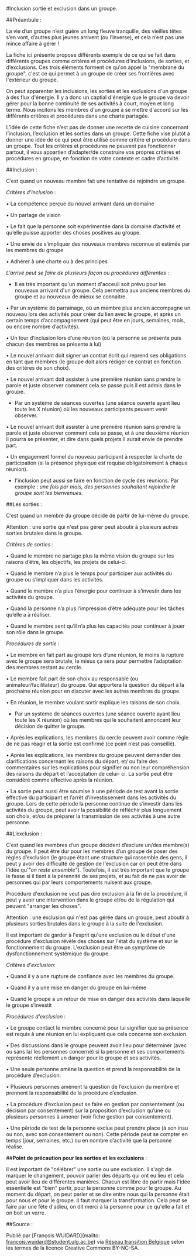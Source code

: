 #Inclusion sortie et exclusion dans un groupe. 

##Préambule : 

La vie d’un groupe n’est guère un long fleuve tranquille, des vieilles têtes s’en vont, d’autres plus jeunes arrivent (ou l’inverse), et cela n’est pas une mince affaire à gérer ! 

La fiche ici présente propose différents exemple de ce qui se fait dans différents groupes comme critères et procédures d’inclusions, de sorties, et d’exclusions. Ces trois éléments forment ce qu'on appel la "membrane du groupe", c'est ce qui permet à un groupe de créer ses frontières avec l'extérieur du groupe. 

On peut apparenter les inclusions, les sorties et les exclusions d'un groupe à des flux d'énergie. Il y a donc un captial d'énergie que le groupe va devoir gérer pour la bonne continuité de ses activités à court, moyen et long terme. Nous incitons les membres d'un groupe à se mettre d'accord sur les différents critères et procédures dans une charte partagée.

L’idée de cette fiche n’est pas de donner une recette de cuisine concernant l’inclusion, l’exclusion et les sorties dans un groupe. Cette fiche vise plutôt à donner une idée de ce qui peut être utilisé comme critère et procédure dans un groupe. Tout les critères et procédures ne peuvent  pas fonctionner partout, il vous appartien d’adapter/de construire vos propres critères et procédures en groupe, en fonction de votre contexte et cadre d’activité. 

##Inclusion : 

C’est quand un nouveau membre fait une tentative de rejoindre un groupe. 

*Critères d’inclusion* : 

•	La compétence perçue du nouvel arrivant dans un domaine

•	Un partage de vision 

•	Le fait que la personne soit expérimentée dans la domaine d’activité et qu’elle puisse apporter des choses positives au groupe. 

•	Une envie de s’impliquer des nouveaux membres reconnue et estimée par les membres du groupe

•	Adhérer à une charte ou à des principes

*L’arrivé peut se faire de plusieurs façon ou procédures différentes* : 

* Il es très important qu'un moment d'acceuil soit prévu pour les nouveaux arrivant d'un groupe. Cela permettra aux anciens membres du groupe et au nouveaux de mieux se connaitre. 

•	Par un système de parrainage, où un membre plus ancien accompagne un nouveau lors des activités pour créer du lien avec le groupe, et après un certain temps d’accompagnement (qui peut être en jours, semaines, mois, ou encore nombre d’activités). 

•	Un tour d’inclusion lors d’une réunion (où la personne se présente puis chacun des membres se présente à lui)

•	Le nouvel arrivant doit signer un contrat écrit qui reprend ses obligations en tant que membres (le groupe doit alors rédiger ce contrat en fonction des critères de son choix). 

•	Le nouvel arrivant doit assister à une première réunion sans prendre la parole et juste observer comment cela se passe puis il est admis dans le groupe. 

* Par un système de séances ouvertes (une séance ouverte ayant lieu toute les X réunion) où les nouveaux participants peuvent venir observer. 

•	Le nouvel arrivant doit assister à une première réunion sans prendre la parole et juste observer comment cela se passe, et à une deuxième réunion il pourra se présenter, et dire dans quels projets il aurait envie de prendre part. 

•	Un engagement formel du nouveau participant à respecter la charte de participation (si la présence physique est requise obligatoirement à chaque réunion). 

* l'inclusion peut aussi se faire en fonction de cycle des réunions. Par exemple : *une fois par mois, des personnes souhaitant rejoindre le groupe sont les bienvenues.* 

##Les sorties : 

C’est quand un membre du groupe décide de partir de lui-même du groupe. 

Attention : une sortie qui n'est pas gérer peut aboutir à plusieurs autres sorties brutales dans le groupe. 

*Critères de sorties* : 

•	Quand le membre ne partage plus la même vision du groupe sur les raisons d’être, les objectifs, les projets de celui-ci. 

•	Quand le membre n’a plus le temps pour participer aux activités du groupe ou s’impliquer dans les activités. 

•	Quand le membre n’a plus l’énergie pour continuer à s’investir dans les activités du groupe. 

•	Quand la personne n’a plus l’impression d’être adéquate pour les tâches qu’elle a à réaliser. 

•	Quand le membre sent qu’il n’a plus les capacités pour continuer à jouer son rôle dans le groupe. 

*Procédures de sortie* : 

•	Le membre en fait part au groupe lors d’une réunion, le moins la rupture avec le groupe sera brutale, le mieux ça sera pour permettre l’adaptation des membres restant au cercle.

•	Le membre fait part de son choix au responsable (ou animateur/facilitateur) du groupe. Qui apportera la question du départ à la prochaine réunion pour en discuter avec les autres membres du groupe. 

•	En réunion, le membre voulant sortir explique les raisons de son choix.

* Par un système de séances ouvertes (une séance ouverte ayant lieu toute les X réunion) où les membres qui le souhaitent annoncent leur décision de quitter le groupe. 

•	Après les explications, les membres du cercle peuvent avoir comme règle de ne pas réagir et la sortie est confirmé (ce point n’est pas conseillé). 

•	Après les explications, les membres du groupe peuvent demander des clarifications concernant les raisons du départ, et/ ou faire des commentaires sur les explications pour signifier ou non leur compréhension des raisons du départ et l’acceptation de celui- ci. La sortie peut être considéré comme effective après la réunion. 

•	La sortie peut aussi être soumise à une période de test avant la sortie effective du participant et l’arrêt d’investissement dans les activités du groupe. Lors de cette période la personne continue de s’investir dans les activités du groupe, peut avoir la possibilité de réfléchir plus longuement son choix, et/ou de préparer la transmission de ses activités à une autre personne. 

##L’exclusion : 

C’est quand les membres d’un groupe décident d’exclure un/des membre(s) du groupe. Il peut être dur pour les membres d’un groupe de poser des règles d’exclusion (le groupe étant une structure qui rassemble des gens, il peut y avoir des difficulté de gestion de l'exclusion car on peut être dans l'idée qu'*"on reste ensemble"*). Toutefois, il est très important que le groupe le fasse si il tient à la pérennité de ses projets, et au fait de ne pas avoir de personnes qui par leurs comportements nuisent aux groupe.

Procédure d'exclusion ne veut pas dire exclusion à la fin de la procédure, il peut y avoir une intervention dans le groupe et/ou de la régulation qui peuvent "arranger les choses". 

Attention : une exclusion qui n'est pas gérée dans un groupe, peut aboutir à plusieurs sorties brutales dans le groupe à la suite de l'exclusion. 

Il est important de garder à l'esprit qu'une exclusion ou le début d'une procédure d'exclusion révèle des choses sur l'état du système et sur le fonctionnement du groupe. L'exclusion peut être un symptôme de dysfonctionnement systémique du groupe. 

*Critères d'exclusion*: 

•	Quand il y a une rupture de confiance avec les membres du groupe. 

•	Quand il y a une mise en danger du groupe en lui-même

•	Quand le groupe a un retour de mise en danger des activités dans laquelle le groupe s’investit

*Procédures d'exclusion* : 

•	Le groupe contact le membre concerné pour lui signifier que sa présence est requis à une réunion en lui expliquant que cela concerne son exclusion. 

•	Des discussions dans le groupe peuvent avoir lieu pour déterminer (avec ou sans la/ les personnes concerné) si la personne et ses comportements représente réellement un danger pour le groupe et ses activités.

•	Une seule personne amène la question et prend la responsabilité de la procédure d’exclusion. 

•	Plusieurs personnes amènent la question de l’exclusion du membre et prennent la responsabilité de la procédure d’exclusion. 

•	La procédure d’exclusion peut se faire en gestion par consentement (ou décision par consentement) sur la proposition d’exclusion qu’une ou plusieurs personnes à amener (voir fiche gestion par consentement). 

•	Une période de test de la personne exclue peut prendre place (à son insu ou non, avec son consentement ou non). Cette période peut se compter en temps (jour, semaines, etc.) ou en nombre d’activité que la personne réalise. 

##**Point de précaution pour les sorties et les exclusions** : 

Il est important de "célébrer" une sortie ou une exclusion. Il s'agit de marquer le changement, pouvoir parler des départs qui ont eu lieu et cela peut avoir lieu de différentes manières. Chacun est libre de partir mais l'idée essentielle est "bien" partir, pour la personne comme pour le groupe. Au moment du départ, on peut parler et se dire entre nous qui la personne était pour nous et pour le groupe. Il faut marquer la transformation. Cela peut se faire par une fête d'adieu, on dit merci à la personne pour ce qu'elle a fait et on boit un verre. 

##Source : 

Publié par [François WUIDARD](mailto: francois.wuidard@student.ulg.ac.be) via [Réseau transition Belgique]( http://www.reseautransition.be/) selon les termes de la licence Creative Commons BY-NC-SA. 
